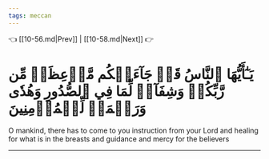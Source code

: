 ```yaml
---
tags: meccan
---
```


👈 [[10-56.md|Prev]] | [[10-58.md|Next]] 👉

# يَـٰٓأَيُّهَا ٱلنَّاسُ قَدۡ جَآءَتۡكُم مَّوۡعِظَةٞ مِّن رَّبِّكُمۡ وَشِفَآءٞ لِّمَا فِي ٱلصُّدُورِ وَهُدٗى وَرَحۡمَةٞ لِّلۡمُؤۡمِنِينَ

O mankind, there has to come to you instruction from your Lord and healing for what is in the breasts and guidance and mercy for the believers

---

